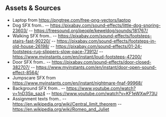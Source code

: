 ## Assets & Sources
- Laptop from https://pngtree.com/free-png-vectors/laptop
- Dog SFX from..
-- https://pixabay.com/sound-effects/little-dog-snoring-23603/
-- https://freesound.org/people/keweldog/sounds/181767/
- Walking SFX from..
-- https://pixabay.com/sound-effects/footsteps-stairs-fast-90220/
-- https://pixabay.com/sound-effects/footsteps-in-old-house-26198/
-- https://pixabay.com/sound-effects/01-24-footsteps-rug-slippers-slow-pace-73912/
-- https://www.myinstants.com/en/instant/loud-footsteps-47200/
- Door SFX from..
-- https://pixabay.com/sound-effects/door-closed-382707/
-- https://www.myinstants.com/en/instant/door-open-sound-effect-8564/
- Jumpscare SFX from https://www.myinstants.com/en/instant/nightmare-fnaf-99968/
- Background SFX from..
-- https://www.youtube.com/watch?v=1nD3Sp_saz4
-- https://www.youtube.com/watch?v=KF1eWXwP73U
- Assignment texts from..
-- https://en.wikipedia.org/wiki/Central_limit_theorem
-- https://en.wikipedia.org/wiki/Romeo_and_Juliet
